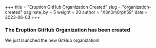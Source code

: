+++
title = "Eruption GitHub Organization Created"
slug = "organization-created"
paginate_by = 5
weight = 20
author = "X3n0m0rph59"
date = 2023-06-03
+++

### The Eruption GitHub Organization has been created

We just launched the new GitHub organization!
